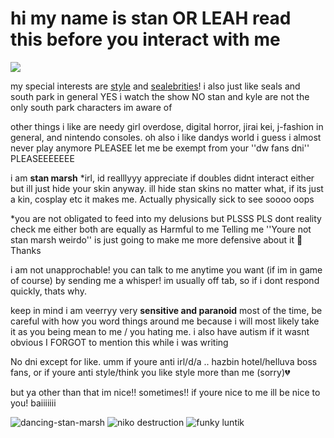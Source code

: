 # hi my name is stan OR LEAH read this before you interact with me

![](https://komarev.com/ghpvc/?username=stylecanon&color=c52c21&style=for-the-badge&label=viewer+count+♡&abbreviated=true)

my special interests are [style](https://shipping.fandom.com/wiki/Style) and [se](https://camp2.rectangle.zone/index.php?title=Yo-chan)[al](https://camp2.rectangle.zone/index.php?title=Tsuki)[eb](https://www.reddit.com/r/seals/comments/vz6v87/more_kroshik_source_%D1%81%D0%BF%D0%B0%D1%81%D0%B5%D0%BD%D0%B8%D0%B5_%D1%82%D1%8E%D0%BB%D0%B5%D0%BD%D0%B5%D0%B9_6992399/)[ri](https://www.reddit.com/r/seals/comments/1hua3ar/niko_is_very_funny_looking/)[ties](https://www.reddit.com/r/seals/comments/1ipkyz8/luntik/)! i also just like seals and south park in general
YES i watch the show NO stan and kyle are not the only south park characters im aware of

other things i like are needy girl overdose, digital horror, jirai kei, j-fashion in general, and nintendo consoles.
oh also i like dandys world i guess i almost never play anymore PLEASEE let me be exempt from your ''dw fans dni'' PLEASEEEEEEE

i am **stan marsh** *irl, id realllyyy appreciate if doubles didnt interact either but ill just hide your skin anyway. ill hide stan skins no matter what, if its just a kin, cosplay etc it makes me. Actually physically sick to see soooo oops

*you are not obligated to feed into my delusions but PLSSS PLS dont reality check me either both are equally as Harmful to me Telling me ''Youre not stan marsh weirdo'' is just going to make me more defensive about it 🩷 Thanks

i am not unapprochable! you can talk to me anytime you want (if im in game of course) by sending me a whisper! im usually off tab, so if i dont respond quickly, thats why.

keep in mind i am veerryy very **sensitive and paranoid** most of the time, be careful with how you word things around me because i will most likely take it as you being mean to me / you hating me. i also have autism if it wasnt obvious I FORGOT to mention this while i was writing

No dni except for like. umm if youre anti irl/d/a .. hazbin hotel/helluva boss fans, or if youre anti style/think you like style more than me (sorry)💔

but ya other than that im nice!! sometimes!! if youre nice to me ill be nice to you! baiiiiiii


![dancing-stan-marsh](https://github.com/user-attachments/assets/4da7cb42-143b-4263-be21-72e66162ed87) ![niko destruction](https://files.catbox.moe/rfbrbn.gif) ![funky luntik](https://files.catbox.moe/fjiwj4.gif)
